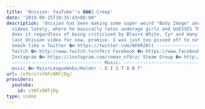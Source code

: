 ```yaml
---
title: 'Onision: YouTube''s ���1 Creep'
date: "2019-09-15T10:35:43+08:00"
description: 'Onision has been making some super weird "Body Image" and "Body Positivity"
  videos lately, where he basically rates underage girls and GUESSES THEIR AGE. He
  does it regardless of being criticized by Blaire White, Cyr and many others. My
  last Onision video for now, promise. I was just too pissed off to not make this.
  Smash like x Twitter �м https://twitter.com/NFKRZAlt ---------------------------------
  Twitch �м http://www.twitch.tv/nfkrz Facebook �м https://www.facebook.com/NFKRZ1
  Instagram �м https://instagram.com/roman_nfkrz/ Steam Group �м http://steamcommunity.com/groups/nfkrzgroup
  --------------------------------- Music: --------------------------------- Outro
  music �м MajorLeagueWobs/Holder - D I S T A N T'
url: /nfkrz/sY6Fx9RFjDg/
providers:
  youtube:
    id: sY6Fx9RFjDg
type: video
---
```

